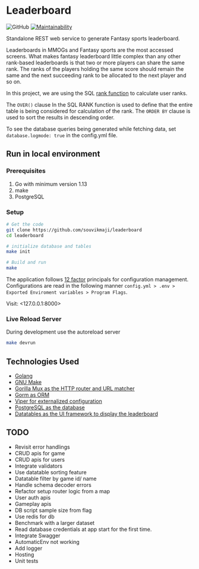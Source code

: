 # Leaderboard

![GitHub](https://img.shields.io/github/license/souvikmaji/leaderboard) [![Maintainability](https://api.codeclimate.com/v1/badges/2a9a5bb2bf0935181799/maintainability)](https://codeclimate.com/github/souvikmaji/leaderboard/maintainability)

Standalone REST web service to generate Fantasy sports leaderboard.

Leaderboards in MMOGs and Fantasy sports are the most accessed screens. What makes fantasy leaderboard little complex than any other rank-based leaderboards is that two or more players can share the same rank. The ranks of the players holding the same score should remain the same and the next succeeding rank to be allocated to the next player and so on.

In this project, we are using the SQL [rank function](http://www.sqltutorial.org/sql-window-functions/sql-rank/) to calculate user ranks.

The `OVER()` clause In the SQL RANK function is used to define that the entire table is being considered for calculation of the rank. The `ORDER BY` clause is used to sort the results in descending order.

To see the database queries being generated while fetching data, set `database.logmode: true` in the config.yml file.

## Run in local environment

### Prerequisites

1. Go with minimum version 1.13
2. make
3. PostgreSQL

### Setup

```sh
# Get the code
git clone https://github.com/souvikmaji/leaderboard
cd leaderboard

# initialize database and tables
make init

# Build and run
make
```

The application follows [12 factor](https://12factor.net/config) principals for configuration management. Configurations are read in the following manner `config.yml > .env > Exported Enviroment variables > Program Flags`.

Visit: <127.0.0.1:8000>

### Live Reload Server

During development use the autoreload server

```sh
make devrun
```

## Technologies Used

- [Golang](https://golang.org/)
- [GNU Make](https://www.gnu.org/software/make/manual/html_node/Introduction.html)
- [Gorilla Mux as the HTTP router and URL matcher](https://github.com/gorilla/mux)
- [Gorm as ORM](https://gorm.io/)
- [Viper for externalized configuration](https://github.com/spf13/viper)
- [PostgreSQL as the database](https://www.postgresql.org/)
- [Datatables as the UI framework to display the leaderboard](https://datatables.net/)

## TODO

- Revisit error handlings
- CRUD apis for game
- CRUD apis for users
- Integrate validators
- Use datatable sorting feature
- Datatable filter by game id/ name
- Handle schema decoder errors
- Refactor setup router logic from a map
- User auth apis
- Gameplay apis
- DB script sample size from flag
- Use redis for db
- Benchmark with a larger dataset
- Read database credentials at app start for the first time.
- Integrate Swagger
- AutomaticEnv not working
- Add logger
- Hosting
- Unit tests
